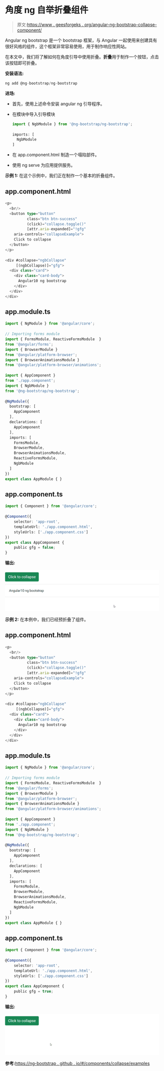 # 角度 ng 自举折叠组件

> 原文:[https://www . geesforgeks . org/angular-ng-bootstrap-collapse-component/](https://www.geeksforgeeks.org/angular-ng-bootstrap-collapse-component/)

Angular ng bootstrap 是一个 bootstrap 框架，与 Angular 一起使用来创建具有很好风格的组件，这个框架非常容易使用，用于制作响应性网站。

在本文中，我们将了解如何在角度引导中使用折叠。**折叠**用于制作一个按钮，点击该按钮即可折叠。

**安装语法:**

```ts
ng add @ng-bootstrap/ng-bootstrap
```

**进场:**

*   首先，使用上述命令安装 angular ng 引导程序。
*   在模块中导入引导模块

    ```ts
    import { NgbModule } from '@ng-bootstrap/ng-bootstrap';

    imports: [
      NgbModule
    ]

    ```

*   在 app.component.html 制造一个塌陷部件。
*   使用 ng serve 为应用提供服务。

**示例 1:** 在这个示例中，我们正在制作一个基本的折叠组件。

## app.component.html

```ts
<p>
  <br/>
  <button type="button"
          class="btn btn-success" 
          (click)="collapse.toggle()" 
          [attr.aria-expanded]="!gfg"
    aria-controls="collapseExample">
    Click to collapse
  </button>
</p>

<div #collapse="ngbCollapse" 
     [(ngbCollapse)]="gfg">
  <div class="card">
    <div class="card-body">
      Angular10 ng bootstrap
    </div>
  </div>
</div>
```

## app.module.ts

```ts
import { NgModule } from '@angular/core';

// Importing forms module
import { FormsModule, ReactiveFormsModule  }
from '@angular/forms';
import { BrowserModule } 
from '@angular/platform-browser';
import { BrowserAnimationsModule } 
from '@angular/platform-browser/animations';

import { AppComponent }  
from './app.component';
import { NgbModule }
from '@ng-bootstrap/ng-bootstrap';

@NgModule({
  bootstrap: [
    AppComponent
  ],
  declarations: [
    AppComponent
  ],
  imports: [
    FormsModule,
    BrowserModule,
    BrowserAnimationsModule,
    ReactiveFormsModule,
    NgbModule
  ]
})
export class AppModule { }
```

## app.component.ts

```ts
import { Component } from '@angular/core';

@Component({
    selector: 'app-root',
    templateUrl: './app.component.html',
    styleUrls: ['./app.component.css']
})
export class AppComponent {
    public gfg = false;
}
```

**输出:**

![](img/6802a30b7b54f60c8da1186427d307f3.png)

**示例 2:** 在本例中，我们已经预折叠了组件。

## app.component.html

```ts
<p>
  <br/>
  <button type="button"
          class="btn btn-success"
          (click)="collapse.toggle()"
          [attr.aria-expanded]="!gfg"
    aria-controls="collapseExample">
    Click to collapse
  </button>
</p>

<div #collapse="ngbCollapse"
     [(ngbCollapse)]="gfg">
  <div class="card">
    <div class="card-body">
      Angular10 ng bootstrap
    </div>
  </div>
</div>
```

## app.module.ts

```ts
import { NgModule } from '@angular/core';

// Importing forms module
import { FormsModule, ReactiveFormsModule  }
from '@angular/forms';
import { BrowserModule }
from '@angular/platform-browser';
import { BrowserAnimationsModule }
from '@angular/platform-browser/animations';

import { AppComponent }  
from './app.component';
import { NgbModule } 
from '@ng-bootstrap/ng-bootstrap';

@NgModule({
  bootstrap: [
    AppComponent
  ],
  declarations: [
    AppComponent
  ],
  imports: [
    FormsModule,
    BrowserModule,
    BrowserAnimationsModule,
    ReactiveFormsModule,
    NgbModule
  ]
})
export class AppModule { }
```

## app.component.ts

```ts
import { Component } from '@angular/core';

@Component({
    selector: 'app-root',
    templateUrl: './app.component.html',
    styleUrls: ['./app.component.css']
})
export class AppComponent {
    public gfg = true;
}
```

**输出:**

![](img/e49c48a4de94a692b92c6785501ee34e.png)

**参考:**[https://ng-bootstrap . github . io/#/components/collapse/examples](https://ng-bootstrap.github.io/#/components/collapse/examples)